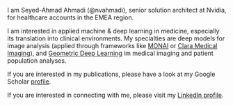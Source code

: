 I am Seyed-Ahmad Ahmadi (@nvahmadi), senior solution architect at Nvidia, for healthcare accounts in the EMEA region. 

I am interested in applied machine & deep learning in medicine, especially its translation into clinical environments. My specialties are deep models for image analysis (applied through frameworks like [MONAI](https://monai.io/) or [Clara Medical Imaging](https://developer.nvidia.com/clara-medical-imaging)), and [Geometric Deep Learning](https://geometricdeeplearning.com/) im medical imaging and patient population analyses. 

If you are interested in my publications, please have a look at my Google Scholar [profile](https://scholar.google.com/citations?user=xqGgWvQAAAAJ&hl=en).

If you are interested in connecting with me, please visit my [LinkedIn profile](https://www.linkedin.com/in/seyed-ahmad-ahmadi-2509279/).

